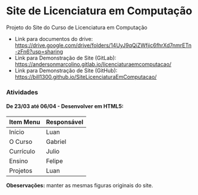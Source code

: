 # Site de Licenciatura em Computação
Projeto do Site do Curso de Licenciatura em Computação

- Link para documentos do drive: https://drive.google.com/drive/folders/14UyJ9qQiZWfjic6fhrXd7nmrETn-zFn6?usp=sharing
- Link para Demonstração de Site (GitLab): https://andersonmarcolino.gitlab.io/licenciaturaemcomputacao/
- Link para Demonstração de Site (GitHub): https://bill1300.github.io/SiteLicenciaturaEmComputacao/

### Atividades

#### De 23/03 até 06/04 - Desenvolver em HTML5:
Item Menu  | Responsável
------------- | -------------
Início | Luan
O Curso | Gabriel
Currículo | Julio
Ensino | Felipe
Projetos | Luan

**Obeservações:** manter as mesmas figuras originais do site.
